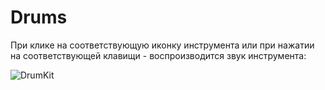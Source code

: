 # Drums
При клике на соответствующую иконку инструмента или при нажатии на соответствующей клавищи - воспроизводится звук инструмента:

![DrumKit](https://user-images.githubusercontent.com/76592268/110335424-e004d580-8034-11eb-8473-864e5d236e0f.png)
